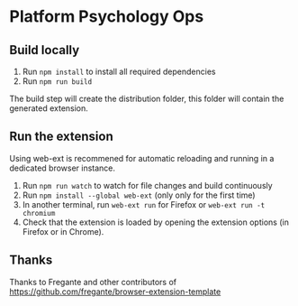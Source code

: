 # Platform Psychology Ops

## Build locally

1. Run `npm install` to install all required dependencies
2. Run `npm run build`

The build step will create the distribution folder, this folder will contain the generated extension.

## Run the extension

Using web-ext is recommened for automatic reloading and running in a dedicated browser instance.

1. Run `npm run watch` to watch for file changes and build continuously
2. Run `npm install --global web-ext` (only only for the first time)
3. In another terminal, run `web-ext run` for Firefox or `web-ext run -t chromium`
4. Check that the extension is loaded by opening the extension options (in Firefox or in Chrome).


## Thanks

Thanks to Fregante and other contributors of https://github.com/fregante/browser-extension-template
